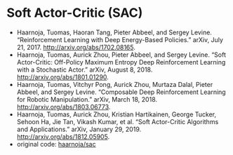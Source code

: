 # Soft Actor-Critic (SAC)

- Haarnoja, Tuomas, Haoran Tang, Pieter Abbeel, and Sergey Levine. “Reinforcement Learning with Deep Energy-Based Policies.” arXiv, July 21, 2017. http://arxiv.org/abs/1702.08165.
- Haarnoja, Tuomas, Aurick Zhou, Pieter Abbeel, and Sergey Levine. “Soft Actor-Critic: Off-Policy Maximum Entropy Deep Reinforcement Learning with a Stochastic Actor.” arXiv, August 8, 2018. http://arxiv.org/abs/1801.01290.
- Haarnoja, Tuomas, Vitchyr Pong, Aurick Zhou, Murtaza Dalal, Pieter Abbeel, and Sergey Levine. “Composable Deep Reinforcement Learning for Robotic Manipulation.” arXiv, March 18, 2018. http://arxiv.org/abs/1803.06773.
- Haarnoja, Tuomas, Aurick Zhou, Kristian Hartikainen, George Tucker, Sehoon Ha, Jie Tan, Vikash Kumar, et al. “Soft Actor-Critic Algorithms and Applications.” arXiv, January 29, 2019. http://arxiv.org/abs/1812.05905.
- original code: [haarnoja/sac](https://github.com/haarnoja/sac)